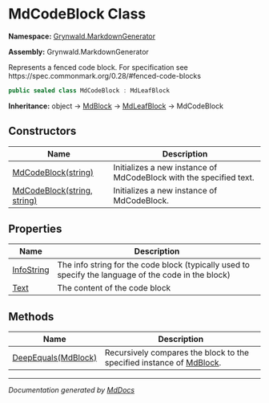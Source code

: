 # MdCodeBlock Class

**Namespace:** [Grynwald.MarkdownGenerator](../index.md)

**Assembly:** Grynwald.MarkdownGenerator

Represents a fenced code block. For specification see https:\/\/spec.commonmark.org\/0.28\/\#fenced\-code\-blocks

```csharp
public sealed class MdCodeBlock : MdLeafBlock
```

**Inheritance:** object → [MdBlock](../MdBlock/index.md) → [MdLeafBlock](../MdLeafBlock/index.md) → MdCodeBlock

## Constructors

| Name                                                                          | Description                                                        |
| ----------------------------------------------------------------------------- | ------------------------------------------------------------------ |
| [MdCodeBlock(string)](constructors/index.md#mdcodeblockstring)                | Initializes a new instance of MdCodeBlock with the specified text. |
| [MdCodeBlock(string, string)](constructors/index.md#mdcodeblockstring-string) | Initializes a new instance of MdCodeBlock.                         |

## Properties

| Name                                   | Description                                                                                          |
| -------------------------------------- | ---------------------------------------------------------------------------------------------------- |
| [InfoString](properties/InfoString.md) | The info string for the code block (typically used to specify the language of the code in the block) |
| [Text](properties/Text.md)             | The content of the code block                                                                        |

## Methods

| Name                                         | Description                                                                                 |
| -------------------------------------------- | ------------------------------------------------------------------------------------------- |
| [DeepEquals(MdBlock)](methods/DeepEquals.md) | Recursively compares the block to the specified instance of [MdBlock](../MdBlock/index.md). |

___

*Documentation generated by [MdDocs](https://github.com/ap0llo/mddocs)*
